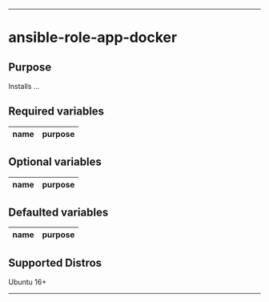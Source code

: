 ----
# ansible-role-app-docker

## Purpose
Installs ...

## Required variables
| name | purpose |
| ---- | ------- |

## Optional variables
| name | purpose |
| ---- | ------- |

## Defaulted variables
| name | purpose |
| ---- | ------- |

## Supported Distros
Ubuntu 16+
****
